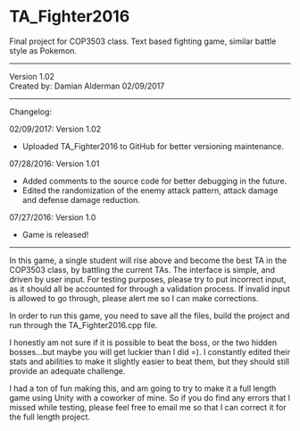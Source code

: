 # TA_Fighter2016
Final project for COP3503 class. Text based fighting game, similar battle style as Pokemon.
						 
***************************************************************************
Version 1.02	
Created by: Damian Alderman
02/09/2017
***************************************************************************
Changelog:

02/09/2017: Version 1.02
- Uploaded TA_Fighter2016 to GitHub for better versioning maintenance.

07/28/2016: Version 1.01
- Added comments to the source code for better debugging in the future.
- Edited the randomization of the enemy attack pattern, attack damage and 
  defense damage reduction.

07/27/2016: Version 1.0
- Game is released!

***************************************************************************
In this game, a single student will rise above and become the best TA in the COP3503 class, 
by battling the current TAs. The interface is simple, and driven by user input. For testing purposes, please
try to put incorrect input, as it should all be accounted for through a validation process. 
If invalid input is allowed to go through, please alert me so I can make corrections.

In order to run this game, you need to save all the files, build the project and run through the 
TA_Fighter2016.cpp file. 

I honestly am not sure if it is possible to beat the boss, or the two hidden bosses...but maybe 
you will get luckier than I did =).
I constantly edited their stats and abilities to make it slightly easier to beat them, but they 
should still provide an adequate challenge. 

I had a ton of fun making this, and am going to try to make it a full length game using Unity with a 
coworker of mine. So if you do find any errors that I missed while testing, please feel free to email me
so that I can correct it for the full length project. 
